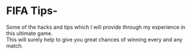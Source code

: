 # FIFA Tips-    
    
Some of the hacks and tips which I will provide through my experience in this ultimate game.   
This will surely help to give you great chances of winning every and any match.
